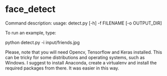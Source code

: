 # face_detect

Command description:
usage: detect.py [-h] -f FILENAME [-o OUTPUT_DIR]

To run an example, type:

python detect.py -i input/friends.jpg

Please, note that you will need Opencv, Tensorflow and Keras installed. This can be tricky for some distributions and operating systems, such as Windows. I suggest to install Anaconda, create a virtualenv and install the required packages from there. It was easier in this way.
